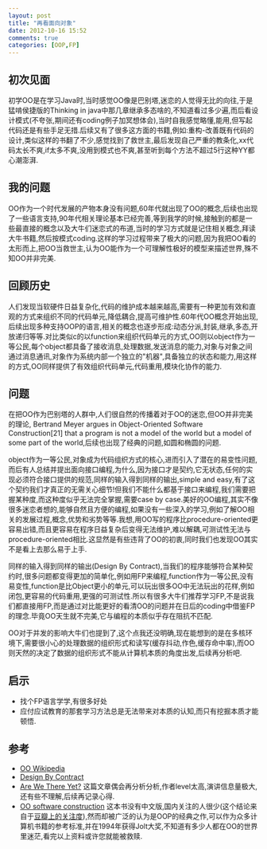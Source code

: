 ```yaml
---
layout: post
title: "再看面向对象"
date: 2012-10-16 15:52
comments: true
categories: [OOP,FP]
---
```


## 初次见面
初学OO是在学习Java时,当时感觉OO像是巴别塔,迷恋的人觉得无比的向往,于是猛啃侯捷版的Thinking in java中那几章继承多态啥的,不知道看过多少遍,而后看设计模式(不夸张,期间还有coding例子加冥想体会),当时自我感觉略懂,能用,但写起代码还是有些手足无措.后续又有了很多这方面的书籍,例如:重构-改善既有代码的设计,类似这样的书翻了不少,感觉找到了救世主,最后发现自己严重的教条化,xx代码太长不爽,if太多不爽,没用到模式也不爽,甚至听到每个方法不超过5行这种YY都心潮澎湃.

## 我的问题
OO作为一个时代发展的产物本身没有问题,60年代就出现了OO的概念,后续也出现了一些语言支持,90年代相关理论基本已经完善,等到我学的时候,接触到的都是一些最直接的概念以及大牛们迷恋式的布道,当时的学习方式就是记住相关概念,拜读大牛书籍,然后按模式coding.这样的学习过程带来了极大的问题,因为我把OO看的太形而上,把OO当救世主,认为OO能作为一个可理解性极好的模型来描述世界,殊不知OO并非完美.

## 回顾历史
人们发现当软硬件日益复杂化,代码的维护成本越来越高,需要有一种更加有效和直观的方式来组织不同的代码单元,降低耦合,提高可维护性.60年代OO概念开始出现,后续出现多种支持OOP的语言,相关的概念也逐步形成:动态分派,封装,继承,多态,开放递归等等.对比类似c的以function来组织代码单元的方式,OO则以object作为一等公民,每个object都具备了接收消息,处理数据,发送消息的能力,对象与对象之间通过消息通讯,对象作为系统内部一个独立的"机器",具备独立的状态和能力,用这样的方式,OO同样提供了有效组织代码单元,代码重用,模块化协作的能力.

## 问题
在把OO作为巴别塔的人群中,人们很自然的传播着对于OO的迷恋,但OO并非完美的理论, Bertrand Meyer argues in Object-Oriented Software Construction[21] that a program is not a model of the world but a model of some part of the world,后续也出现了经典的问题,如圆和椭圆的问题.

object作为一等公民,对象成为代码组织方式的核心,进而引入了潜在的易变性问题,而后有人总结并提出面向接口编程,为什么,因为接口才是契约,它无状态,任何的实现必须符合接口提供的规范,同样的输入得到同样的输出,simple and easy,有了这个契约我们才真正的无需关心细节!但我们不能什么都基于接口来编程,我们需要把握某种度,而这种度似乎无法完全掌握,需要case by case.美好的OO编程,其实不像很多迷恋者想的,能够自然且方便的编程,如果没有一些深入的学习,例如了解OO相关的发展过程,概念,优势和劣势等等.我想,用OO写的程序比procedure-oriented更容易出错,而且更容易在程序日益复杂后变得无法维护,难以解耦,可测试性无法与procedure-oriented相比.这显然是有些违背了OO的初衷,同时我们也发现OO其实不是看上去那么易于上手.

同样的输入得到同样的输出(Design By Contract),当我们的程序能够符合某种契约时,很多问题都变得更加的简单化,例如用FP来编程,function作为一等公民,没有易变性,function是比Object更小的单元,可以玩出很多OO中无法玩出的花样,例如闭包,更容易的代码重用,更强的可测试性.所以有很多大牛们推荐学习FP,不是说我们都直接用FP,而是通过对比能更好的看清OO的问题并在日后的coding中借鉴FP的理念.毕竟OO天生就不完美,它与编程的本质似乎存在阻抗不匹配.

OO对于并发的影响大牛们也提到了,这个点我还没明确,现在能想到的是在多核环境下,需要很小心的处理数据的组织形式和读写(缓存抖动,作色,缓存命中率),而OO则天然的决定了数据的组织形式不能从计算机本质的角度出发,后续再分析吧.

## 启示
- 找个FP语言学学,有很多好处
- 应付应试教育的那套学习方法总是无法带来对本质的认知,而只有挖掘本质才能顿悟.

## 参考
- [OO Wikipedia](http://en.wikipedia.org/wiki/Object-oriented ) 
- [Design By Contract](http://en.wikipedia.org/wiki/Object-oriented ) 
- [Are We There Yet?](http://www.infoq.com/presentations/Are-We-There-Yet-Rich-Hickey )
  这篇文章偶会再分析分析,作者level太高,演讲信息量极大,还有些不理解,后续再记录心得.
- [OO software construction](http://en.wikipedia.org/wiki/Object-Oriented_Software_Construction )
  这本书没有中文版,国内关注的人很少(这个结论来自于[豆瓣上的关注度](http://book.douban.com/subject/1547078/ )),然而却被广泛的认为是OOP的经典之作,可以作为众多计算机书籍的参考标准,并在1994年获得Jolt大奖,不知道有多少人都在OO的世界里迷茫,看完以上资料或许您就能被救赎.










